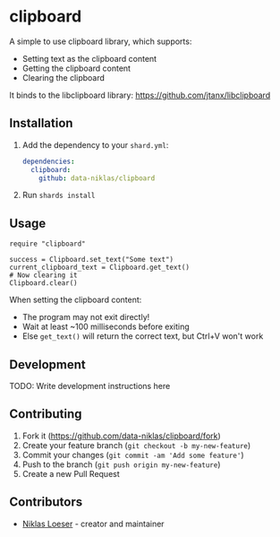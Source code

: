 # clipboard

A simple to use clipboard library, which supports:
- Setting text as the clipboard content
- Getting the clipboard content
- Clearing the clipboard

It binds to the libclipboard library:
https://github.com/jtanx/libclipboard

## Installation

1. Add the dependency to your `shard.yml`:

   ```yaml
   dependencies:
     clipboard:
       github: data-niklas/clipboard
   ```

2. Run `shards install`

## Usage

```crystal
require "clipboard"

success = Clipboard.set_text("Some text")
current_clipboard_text = Clipboard.get_text()
# Now clearing it
Clipboard.clear()

```

When setting the clipboard content:
- The program may not exit directly!
- Wait at least ~100 milliseconds before exiting
- Else `get_text()` will return the correct text, but Ctrl+V won't work

## Development

TODO: Write development instructions here

## Contributing

1. Fork it (<https://github.com/data-niklas/clipboard/fork>)
2. Create your feature branch (`git checkout -b my-new-feature`)
3. Commit your changes (`git commit -am 'Add some feature'`)
4. Push to the branch (`git push origin my-new-feature`)
5. Create a new Pull Request

## Contributors

- [Niklas Loeser](https://github.com/data-niklas) - creator and maintainer
